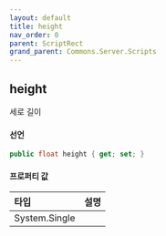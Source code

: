 ```yaml
---
layout: default
title: height
nav_order: 0
parent: ScriptRect
grand_parent: Commons.Server.Scripts
---
```


## height
세로 길이

#### 선언
```cs
public float height { get; set; }
```

#### 프로퍼티 값

|타입|설명|
|:-|:-|
|System.Single|